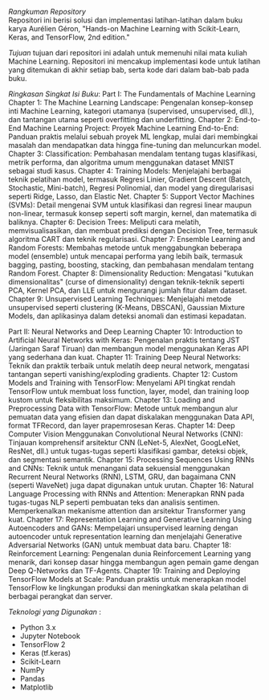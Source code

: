 
*Rangkuman Repository* <br>
Repositori ini berisi solusi dan implementasi latihan-latihan dalam buku karya Aurélien Géron, "Hands-on Machine Learning with Scikit-Learn, Keras, and TensorFlow, 2nd edition."

*Tujuan*
tujuan dari repositori ini adalah untuk memenuhi nilai mata kuliah Machine Learning. Repositori ini mencakup implementasi kode untuk latihan yang ditemukan di akhir setiap bab, serta kode dari dalam bab-bab pada buku.

*Ringkasan Singkat Isi Buku*:
Part I: The Fundamentals of Machine Learning
Chapter 1: The Machine Learning Landscape:  Pengenalan konsep-konsep inti Machine Learning, kategori utamanya (supervised, unsupervised, dll.), dan tantangan utama seperti overfitting dan underfitting.
Chapter 2: End-to-End Machine Learning Project: Proyek Machine Learning End-to-End: Panduan praktis melalui sebuah proyek ML lengkap, mulai dari membingkai masalah dan mendapatkan data hingga fine-tuning dan meluncurkan model.
Chapter 3: Classification: Pembahasan mendalam tentang tugas klasifikasi, metrik performa, dan algoritma umum menggunakan dataset MNIST sebagai studi kasus.
Chapter 4: Training Models: Menjelajahi berbagai teknik pelatihan model, termasuk Regresi Linier, Gradient Descent (Batch, Stochastic, Mini-batch), Regresi Polinomial, dan model yang diregularisasi seperti Ridge, Lasso, dan Elastic Net.
Chapter 5: Support Vector Machines (SVMs): Detail mengenai SVM untuk klasifikasi dan regresi linear maupun non-linear, termasuk konsep seperti soft margin, kernel, dan matematika di baliknya.
Chapter 6: Decision Trees: Meliputi cara melatih, memvisualisasikan, dan membuat prediksi dengan Decision Tree, termasuk algoritma CART dan teknik regularisasi.
Chapter 7: Ensemble Learning and Random Forests: Membahas metode untuk menggabungkan beberapa model (ensemble) untuk mencapai performa yang lebih baik, termasuk bagging, pasting, boosting, stacking, dan pembahasan mendalam tentang Random Forest.
Chapter 8: Dimensionality Reduction: Mengatasi "kutukan dimensionalitas" (curse of dimensionality) dengan teknik-teknik seperti PCA, Kernel PCA, dan LLE untuk mengurangi jumlah fitur dalam dataset.
Chapter 9: Unsupervised Learning Techniques:  Menjelajahi metode unsupervised seperti clustering (K-Means, DBSCAN), Gaussian Mixture Models, dan aplikasinya dalam deteksi anomali dan estimasi kepadatan.

Part II: Neural Networks and Deep Learning
Chapter 10: Introduction to Artificial Neural Networks with Keras: Pengenalan praktis tentang JST (Jaringan Saraf Tiruan) dan membangun model menggunakan Keras API yang sederhana dan kuat.
Chapter 11: Training Deep Neural Networks: Teknik dan praktik terbaik untuk melatih deep neural network, mengatasi tantangan seperti vanishing/exploding gradients.
Chapter 12: Custom Models and Training with TensorFlow: Menyelami API tingkat rendah TensorFlow untuk membuat loss function, layer, model, dan training loop kustom untuk fleksibilitas maksimum.
Chapter 13: Loading and Preprocessing Data with TensorFlow: Metode untuk membangun alur pemuatan data yang efisien dan dapat diskalakan menggunakan Data API, format TFRecord, dan layer prapemrosesan Keras.
Chapter 14: Deep Computer Vision Menggunakan Convolutional Neural Networks (CNN): Tinjauan komprehensif arsitektur CNN (LeNet-5, AlexNet, GoogLeNet, ResNet, dll.) untuk tugas-tugas seperti klasifikasi gambar, deteksi objek, dan segmentasi semantik.
Chapter 15: Processing Sequences Using RNNs and CNNs: Teknik untuk menangani data sekuensial menggunakan Recurrent Neural Networks (RNN), LSTM, GRU, dan bagaimana CNN (seperti WaveNet) juga dapat digunakan untuk urutan.
Chapter 16: Natural Language Processing with RNNs and Attention: Menerapkan RNN pada tugas-tugas NLP seperti pembuatan teks dan analisis sentimen. Memperkenalkan mekanisme attention dan arsitektur Transformer yang kuat.
Chapter 17: Representation Learning and Generative Learning Using Autoencoders and GANs: Mempelajari unsupervised learning dengan autoencoder untuk representation learning dan menjelajahi Generative Adversarial Networks (GAN) untuk membuat data baru.
Chapter 18: Reinforcement Learning: Pengenalan dunia Reinforcement Learning yang menarik, dari konsep dasar hingga membangun agen pemain game dengan Deep Q-Networks dan TF-Agents.
Chapter 19:  Training and Deploying TensorFlow Models at Scale: Panduan praktis untuk menerapkan model TensorFlow ke lingkungan produksi dan meningkatkan skala pelatihan di berbagai perangkat dan server.

*Teknologi yang Digunakan* :
- Python 3.x
- Jupyter Notebook
- TensorFlow 2
- Keras (tf.keras)
- Scikit-Learn
- NumPy
- Pandas
- Matplotlib
